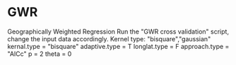 # GWR
Geographically Weighted Regression
Run the "GWR cross validation" script, change the input data accordingly.
Kernel type: "bisquare","gaussian"
kernal.type = "bisquare"
adaptive.type = T
longlat.type = F
approach.type = "AICc"
p = 2
theta = 0

